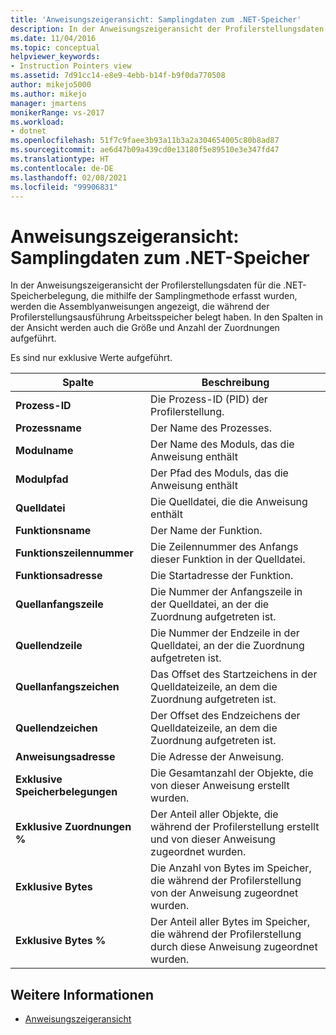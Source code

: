 ```yaml
---
title: 'Anweisungszeigeransicht: Samplingdaten zum .NET-Speicher'
description: In der Anweisungszeigeransicht der Profilerstellungsdaten für die .NET-Speicherbelegung, die mithilfe der Samplingmethode erfasst wurden, werden die Assemblyanweisungen angezeigt, die Arbeitsspeicher belegt haben.
ms.date: 11/04/2016
ms.topic: conceptual
helpviewer_keywords:
- Instruction Pointers view
ms.assetid: 7d91cc14-e8e9-4ebb-b14f-b9f0da770508
author: mikejo5000
ms.author: mikejo
manager: jmartens
monikerRange: vs-2017
ms.workload:
- dotnet
ms.openlocfilehash: 51f7c9faee3b93a11b3a2a304654005c80b8ad87
ms.sourcegitcommit: ae6d47b09a439cd0e13180f5e89510e3e347fd47
ms.translationtype: HT
ms.contentlocale: de-DE
ms.lasthandoff: 02/08/2021
ms.locfileid: "99906831"
---
```

# <a name="instruction-pointers-ips-view---net-memory-sampling-data"></a>Anweisungszeigeransicht: Samplingdaten zum .NET-Speicher
In der Anweisungszeigeransicht der Profilerstellungsdaten für die .NET-Speicherbelegung, die mithilfe der Samplingmethode erfasst wurden, werden die Assemblyanweisungen angezeigt, die während der Profilerstellungsausführung Arbeitsspeicher belegt haben. In den Spalten in der Ansicht werden auch die Größe und Anzahl der Zuordnungen aufgeführt.

 Es sind nur exklusive Werte aufgeführt.

|Spalte|Beschreibung|
|------------|-----------------|
|**Prozess-ID**|Die Prozess-ID (PID) der Profilerstellung.|
|**Prozessname**|Der Name des Prozesses.|
|**Modulname**|Der Name des Moduls, das die Anweisung enthält|
|**Modulpfad**|Der Pfad des Moduls, das die Anweisung enthält|
|**Quelldatei**|Die Quelldatei, die die Anweisung enthält|
|**Funktionsname**|Der Name der Funktion.|
|**Funktionszeilennummer**|Die Zeilennummer des Anfangs dieser Funktion in der Quelldatei.|
|**Funktionsadresse**|Die Startadresse der Funktion.|
|**Quellanfangszeile**|Die Nummer der Anfangszeile in der Quelldatei, an der die Zuordnung aufgetreten ist.|
|**Quellendzeile**|Die Nummer der Endzeile in der Quelldatei, an der die Zuordnung aufgetreten ist.|
|**Quellanfangszeichen**|Das Offset des Startzeichens in der Quelldateizeile, an dem die Zuordnung aufgetreten ist.|
|**Quellendzeichen**|Der Offset des Endzeichens der Quelldateizeile, an dem die Zuordnung aufgetreten ist.|
|**Anweisungsadresse**|Die Adresse der Anweisung.|
|**Exklusive Speicherbelegungen**|Die Gesamtanzahl der Objekte, die von dieser Anweisung erstellt wurden.|
|**Exklusive Zuordnungen %**|Der Anteil aller Objekte, die während der Profilerstellung erstellt und von dieser Anweisung zugeordnet wurden.|
|**Exklusive Bytes**|Die Anzahl von Bytes im Speicher, die während der Profilerstellung von der Anweisung zugeordnet wurden.|
|**Exklusive Bytes %**|Der Anteil aller Bytes im Speicher, die während der Profilerstellung durch diese Anweisung zugeordnet wurden.|

## <a name="see-also"></a>Weitere Informationen
- [Anweisungszeigeransicht](../profiling/instruction-pointers-ips-view-sampling-data.md)
